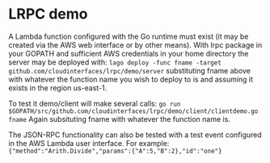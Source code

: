 # LRPC demo

A Lambda function configured with the Go runtime must exist (it may be created via the AWS web interface or by other means). With lrpc package in your GOPATH and sufficient AWS credentials in your home directory the server may be deployed with:
```lago deploy -func fname -target github.com/cloudinterfaces/lrpc/demo/server```
substituting fname above with whatever the function name you wish to deploy to is and assuming it exists in the region us-east-1.

To test it demo/client will make several calls:
```go run $GOPATH/src/github.com/cloudinterfaces/lrpc/demo/client/clientdemo.go fname```
Again subsituting fname with whatever the function name is.

The JSON-RPC functionality can also be tested with a test event configured in the AWS Lambda user interface. For example:
```{"method":"Arith.Divide","params":{"A":5,"B":2},"id":"one"}```
